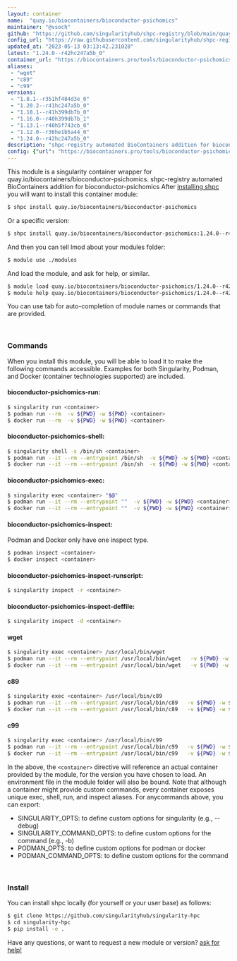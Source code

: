 ```yaml
---
layout: container
name:  "quay.io/biocontainers/bioconductor-psichomics"
maintainer: "@vsoch"
github: "https://github.com/singularityhub/shpc-registry/blob/main/quay.io/biocontainers/bioconductor-psichomics/container.yaml"
config_url: "https://raw.githubusercontent.com/singularityhub/shpc-registry/main/quay.io/biocontainers/bioconductor-psichomics/container.yaml"
updated_at: "2023-05-13 03:13:42.231028"
latest: "1.24.0--r42hc247a5b_0"
container_url: "https://biocontainers.pro/tools/bioconductor-psichomics"
aliases:
 - "wget"
 - "c89"
 - "c99"
versions:
 - "1.8.1--r351hf484d3e_0"
 - "1.20.2--r41hc247a5b_0"
 - "1.18.1--r41h399db7b_0"
 - "1.16.0--r40h399db7b_1"
 - "1.13.1--r40h5f743cb_0"
 - "1.12.0--r36he1b5a44_0"
 - "1.24.0--r42hc247a5b_0"
description: "shpc-registry automated BioContainers addition for bioconductor-psichomics"
config: {"url": "https://biocontainers.pro/tools/bioconductor-psichomics", "maintainer": "@vsoch", "description": "shpc-registry automated BioContainers addition for bioconductor-psichomics", "latest": {"1.24.0--r42hc247a5b_0": "sha256:5fb490f37bbe60ab7048ec19019e59849ac6ef8d4851208db81d51b51bd7890d"}, "tags": {"1.8.1--r351hf484d3e_0": "sha256:b163cdc3837ace65e841e675949727823aa6f26d2539b0600da6ae602dd51ba4", "1.20.2--r41hc247a5b_0": "sha256:559c8e285296201aa44890289fec4e96c89c8d15ea36c27a54a3e8fb32188572", "1.18.1--r41h399db7b_0": "sha256:1fb8c219f7c688c54553841a1fac085cb47f2b2adf5cc2aa47585e4e78f690b6", "1.16.0--r40h399db7b_1": "sha256:d76617f5d2c000a558cf28ed41fd10f8a74d62bc5a5f6ff6991026391ef5ef72", "1.13.1--r40h5f743cb_0": "sha256:0c8f515fbe5e7e04a2ebb59cda49269357a6fd29877588622a040ead25504862", "1.12.0--r36he1b5a44_0": "sha256:8dbcd55508bc54dc5602a226602ce9b08dc933d1eda4fa19da0f5efc03310d11", "1.24.0--r42hc247a5b_0": "sha256:5fb490f37bbe60ab7048ec19019e59849ac6ef8d4851208db81d51b51bd7890d"}, "docker": "quay.io/biocontainers/bioconductor-psichomics", "aliases": {"wget": "/usr/local/bin/wget", "c89": "/usr/local/bin/c89", "c99": "/usr/local/bin/c99"}}
---
```


This module is a singularity container wrapper for quay.io/biocontainers/bioconductor-psichomics.
shpc-registry automated BioContainers addition for bioconductor-psichomics
After [installing shpc](#install) you will want to install this container module:


```bash
$ shpc install quay.io/biocontainers/bioconductor-psichomics
```

Or a specific version:

```bash
$ shpc install quay.io/biocontainers/bioconductor-psichomics:1.24.0--r42hc247a5b_0
```

And then you can tell lmod about your modules folder:

```bash
$ module use ./modules
```

And load the module, and ask for help, or similar.

```bash
$ module load quay.io/biocontainers/bioconductor-psichomics/1.24.0--r42hc247a5b_0
$ module help quay.io/biocontainers/bioconductor-psichomics/1.24.0--r42hc247a5b_0
```

You can use tab for auto-completion of module names or commands that are provided.

<br>

### Commands

When you install this module, you will be able to load it to make the following commands accessible.
Examples for both Singularity, Podman, and Docker (container technologies supported) are included.

#### bioconductor-psichomics-run:

```bash
$ singularity run <container>
$ podman run --rm  -v ${PWD} -w ${PWD} <container>
$ docker run --rm  -v ${PWD} -w ${PWD} <container>
```

#### bioconductor-psichomics-shell:

```bash
$ singularity shell -s /bin/sh <container>
$ podman run --it --rm --entrypoint /bin/sh  -v ${PWD} -w ${PWD} <container>
$ docker run --it --rm --entrypoint /bin/sh  -v ${PWD} -w ${PWD} <container>
```

#### bioconductor-psichomics-exec:

```bash
$ singularity exec <container> "$@"
$ podman run --it --rm --entrypoint ""  -v ${PWD} -w ${PWD} <container> "$@"
$ docker run --it --rm --entrypoint ""  -v ${PWD} -w ${PWD} <container> "$@"
```

#### bioconductor-psichomics-inspect:

Podman and Docker only have one inspect type.

```bash
$ podman inspect <container>
$ docker inspect <container>
```

#### bioconductor-psichomics-inspect-runscript:

```bash
$ singularity inspect -r <container>
```

#### bioconductor-psichomics-inspect-deffile:

```bash
$ singularity inspect -d <container>
```


#### wget

```bash
$ singularity exec <container> /usr/local/bin/wget
$ podman run --it --rm --entrypoint /usr/local/bin/wget   -v ${PWD} -w ${PWD} <container> -c " $@"
$ docker run --it --rm --entrypoint /usr/local/bin/wget   -v ${PWD} -w ${PWD} <container> -c " $@"
```


#### c89

```bash
$ singularity exec <container> /usr/local/bin/c89
$ podman run --it --rm --entrypoint /usr/local/bin/c89   -v ${PWD} -w ${PWD} <container> -c " $@"
$ docker run --it --rm --entrypoint /usr/local/bin/c89   -v ${PWD} -w ${PWD} <container> -c " $@"
```


#### c99

```bash
$ singularity exec <container> /usr/local/bin/c99
$ podman run --it --rm --entrypoint /usr/local/bin/c99   -v ${PWD} -w ${PWD} <container> -c " $@"
$ docker run --it --rm --entrypoint /usr/local/bin/c99   -v ${PWD} -w ${PWD} <container> -c " $@"
```



In the above, the `<container>` directive will reference an actual container provided
by the module, for the version you have chosen to load. An environment file in the
module folder will also be bound. Note that although a container
might provide custom commands, every container exposes unique exec, shell, run, and
inspect aliases. For anycommands above, you can export:

 - SINGULARITY_OPTS: to define custom options for singularity (e.g., --debug)
 - SINGULARITY_COMMAND_OPTS: to define custom options for the command (e.g., -b)
 - PODMAN_OPTS: to define custom options for podman or docker
 - PODMAN_COMMAND_OPTS: to define custom options for the command

<br>

### Install

You can install shpc locally (for yourself or your user base) as follows:

```bash
$ git clone https://github.com/singularityhub/singularity-hpc
$ cd singularity-hpc
$ pip install -e .
```

Have any questions, or want to request a new module or version? [ask for help!](https://github.com/singularityhub/singularity-hpc/issues)